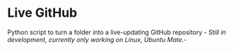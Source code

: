 # Live GitHub
Python script to turn a folder into a live-updating GitHub repository
*- Still in development, currently only working on Linux, Ubuntu Mate.-*
